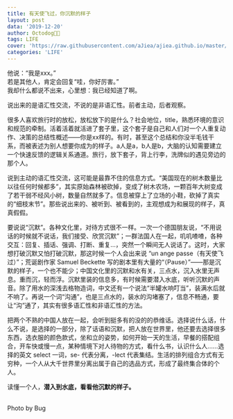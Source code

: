 ```yaml
---
title: 有天使飞过，你沉默的样子
layout: post
data: '2019-12-20'
author: Octodog🐙🐶
tags: LIFE
cover: 'https://raw.githubusercontent.com/aJiea/ajiea.github.io/master/_posts/191220/COVER.JPG'
categories: 'LIFE'
---
```


他说：“我是xxx。”
<br/>若是其他人，肯定会回复“哇，你好厉害。”
<br/>我却什么都说不出来，心里想：我已经知道了啊。
<br/>

说出来的是语汇性交流，不说的是非语汇性。前者主动，后者观察。
<br/>

很多人喜欢旅行时的放松，放松放下的是什么？社会地位，title，熟悉环境的意识和规范的牵制。活着活着就活进了套子里，这个套子是自己和人们对一个人重复动作、决策的总结性概述——你是xx样的。有时，甚至这个总结和你没半毛钱干系，而被表述为别人想要你成为的样子。a人是a，b人是b，大脑的认知需要建立一个快速反馈的逻辑关系通道。旅行，放下套子，背上行李，洗牌似的遇见旁边的那个人。
<br/>

说到主动的语汇性交流，这可能是最靠不住的信息方式。“美国现在的树木数量比以往任何时候都多”，其实原始森林被砍掉，变成了树木农场，一颗百年大树变成了若干弱不经风小树，数量自然就多了。信息被穿上了立场的小鞋，砍掉了真实的“细枝末节”。那些说出来的、被听到、被看到的，主观想成为和展现的样子，真真假假。
<br/>

要说说“沉默”。各种文化里，对待方式很不一样。一次一个德国朋友说，“不用说话的时候就不说话，我们接受、欣赏沉默”；一群法国人在一起，叽叽喳喳，各种交互：回复、插话、强调、打断、重复…，突然一个瞬间无人说话了。这时，大家想打破沉默又怕打破沉默，那这时候一个人会出来说 “un ange passe（有天使飞过）”；荒诞剧作家 Samuel Beckette 写的剧本里有大量的“（Pause）”——那是沉默的样子，一个也不能少；中国文化里的沉默和水有关，三点水，沉入水里无声息。重而沉，轻而浮。沉默里装的信息多，有时候需要潜入水底，听听沉默的声音。除了用水的深浅去格物造词，中文还有一个说法“半罐水响叮当”，装满水后就不响了。再说一个词“沟通”，也是三点水的，装水的沟堵塞了，信息不畅通，要让“沟”通了，其实有很多语汇性和非语汇性的方法。
<br/>

把两个不熟的中国人放在一起，会听到挺多有的没的的恭维话。选择说什么话，什么不说，是选择的一部分，除了话语和沉默，把人放在世界里，他还要去选择很多东西，选衣服的颜色款式，坐和立的姿势，如何开始一天的生活，早餐的搭配组合，开车快或慢一点，某种情境下对人待物的方式，看什么书，认识什么人……选择的英文 select 一词，se- 代表分离，-lect 代表集结。生活的排列组合方式有无穷种，一个人从大千世界里分离出属于自己的选品方式，形成了最终集合体的个人。
<br/>

读懂一个人，**潜入到水底，看看他沉默的样子。**

<br/>
Photo by Bug